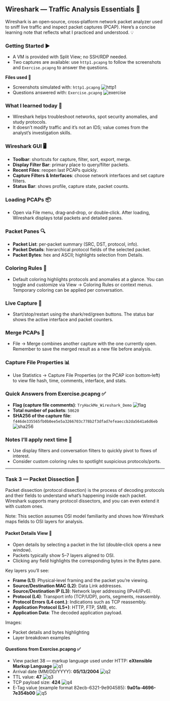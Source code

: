 ## Wireshark — Traffic Analysis Essentials 🚀

Wireshark is an open‑source, cross‑platform network packet analyzer used to sniff live traffic and inspect packet captures (PCAP). Here’s a concise learning note that reflects what I practiced and understood. 💡

### Getting Started ▶️
- A VM is provided with Split View; no SSH/RDP needed.
- Two captures are available: use `http1.pcapng` to follow the screenshots and `Exercise.pcapng` to answer the questions.

**Files used 📁**
- Screenshots simulated with: `http1.pcapng`
![http1](1.png)
- Questions answered with: `Exercise.pcapng`
![exercise](2.png)

### What I learned today 🎯
- Wireshark helps troubleshoot networks, spot security anomalies, and study protocols.
- It doesn’t modify traffic and it’s not an IDS; value comes from the analyst’s investigation skills.

### Wireshark GUI 🖥️
- **Toolbar**: shortcuts for capture, filter, sort, export, merge.
- **Display Filter Bar**: primary place to query/filter packets.
- **Recent Files**: reopen last PCAPs quickly.
- **Capture Filters & Interfaces**: choose network interfaces and set capture filters.
- **Status Bar**: shows profile, capture state, packet counts.

### Loading PCAPs 📦
- Open via File menu, drag‑and‑drop, or double‑click. After loading, Wireshark displays total packets and detailed panes.

### Packet Panes 🔍
- **Packet List**: per‑packet summary (SRC, DST, protocol, info).
- **Packet Details**: hierarchical protocol fields of the selected packet.
- **Packet Bytes**: hex and ASCII; highlights selection from Details.

### Coloring Rules 🎨
- Default coloring highlights protocols and anomalies at a glance. You can toggle and customize via View → Coloring Rules or context menus. Temporary coloring can be applied per conversation.

### Live Capture 🦈
- Start/stop/restart using the shark/red/green buttons. The status bar shows the active interface and packet counters.

### Merge PCAPs 🔗
- File → Merge combines another capture with the one currently open. Remember to save the merged result as a new file before analysis.

### Capture File Properties 📊
- Use Statistics → Capture File Properties (or the PCAP icon bottom‑left) to view file hash, time, comments, interface, and stats.

### Quick Answers from Exercise.pcapng ✅
- **Flag (capture file comments)**: `TryHackMe_Wireshark_Demo`
![flag](3.png)
- **Total number of packets**: `58620`
- **SHA256 of the capture file**: `f446de335565fb0b0ee5e5a3266703c778b2f3dfad7efeaeccb2da5641a6d6eb`
![sha256](4.png)

### Notes I’ll apply next time 🧭
- Use display filters and conversation filters to quickly pivot to flows of interest.
- Consider custom coloring rules to spotlight suspicious protocols/ports.

-------------------------------------------------------------------------------------------------

### Task 3 — Packet Dissection 🔬

Packet dissection (protocol dissection) is the process of decoding protocols and their fields to understand what’s happening inside each packet. Wireshark supports many protocol dissectors, and you can even extend it with custom ones.

Note: This section assumes OSI model familiarity and shows how Wireshark maps fields to OSI layers for analysis.

#### Packet Details View 🧩
- Open details by selecting a packet in the list (double‑click opens a new window).
- Packets typically show 5–7 layers aligned to OSI.
- Clicking any field highlights the corresponding bytes in the Bytes pane.

Key layers you’ll see:
- **Frame (L1)**: Physical‑level framing and the packet you’re viewing.
- **Source/Destination MAC (L2)**: Data Link addresses.
- **Source/Destination IP (L3)**: Network layer addressing (IPv4/IPv6).
- **Protocol (L4)**: Transport info (TCP/UDP), ports, segments, reassembly.
- **Protocol Errors (L4 cont.)**: Indications such as TCP reassembly.
- **Application Protocol (L5+)**: HTTP, FTP, SMB, etc.
- **Application Data**: The decoded application payload.

Images:
- Packet details and bytes highlighting
- Layer breakdown examples

#### Questions from Exercise.pcapng ✅
- View packet 38 — markup language used under HTTP: **eXtensible Markup Language**
![q1](5.png)
- Arrival date (MM/DD/YYYY): **05/13/2004**
![q2](6.png)
- TTL value: **47**
![q3](7.png)
- TCP payload size: **424**
![q4](8.png)
- E‑Tag value (example format 82ecb-6321-9e904585): **9a01a-4696-7e354b00**
![q5](9.png)